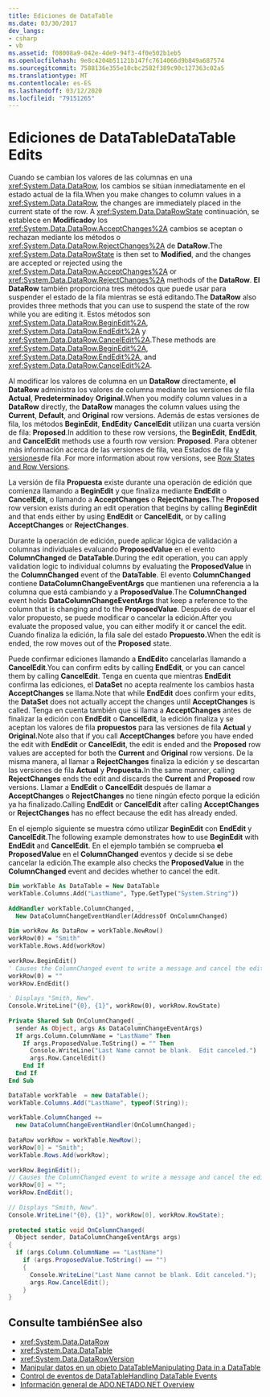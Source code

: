 ```yaml
---
title: Ediciones de DataTable
ms.date: 03/30/2017
dev_langs:
- csharp
- vb
ms.assetid: f08008a9-042e-4de9-94f3-4f0e502b1eb5
ms.openlocfilehash: 9e8c4204b51121b147fc7614066d9b849a687574
ms.sourcegitcommit: 7588136e355e10cbc2582f389c90c127363c02a5
ms.translationtype: MT
ms.contentlocale: es-ES
ms.lasthandoff: 03/12/2020
ms.locfileid: "79151265"
---
```

# <a name="datatable-edits"></a><span data-ttu-id="60840-102">Ediciones de DataTable</span><span class="sxs-lookup"><span data-stu-id="60840-102">DataTable Edits</span></span>
<span data-ttu-id="60840-103">Cuando se cambian los valores de las columnas en una <xref:System.Data.DataRow>, los cambios se sitúan inmediatamente en el estado actual de la fila.</span><span class="sxs-lookup"><span data-stu-id="60840-103">When you make changes to column values in a <xref:System.Data.DataRow>, the changes are immediately placed in the current state of the row.</span></span> <span data-ttu-id="60840-104">A <xref:System.Data.DataRowState> continuación, se establece en **Modificado**y los <xref:System.Data.DataRow.AcceptChanges%2A> cambios se aceptan o rechazan mediante los métodos o <xref:System.Data.DataRow.RejectChanges%2A> de **DataRow**.</span><span class="sxs-lookup"><span data-stu-id="60840-104">The <xref:System.Data.DataRowState> is then set to **Modified**, and the changes are accepted or rejected using the <xref:System.Data.DataRow.AcceptChanges%2A> or <xref:System.Data.DataRow.RejectChanges%2A> methods of the **DataRow**.</span></span> <span data-ttu-id="60840-105">**El DataRow** también proporciona tres métodos que puede usar para suspender el estado de la fila mientras se está editando.</span><span class="sxs-lookup"><span data-stu-id="60840-105">The **DataRow** also provides three methods that you can use to suspend the state of the row while you are editing it.</span></span> <span data-ttu-id="60840-106">Estos métodos son <xref:System.Data.DataRow.BeginEdit%2A>, <xref:System.Data.DataRow.EndEdit%2A> y <xref:System.Data.DataRow.CancelEdit%2A>.</span><span class="sxs-lookup"><span data-stu-id="60840-106">These methods are <xref:System.Data.DataRow.BeginEdit%2A>, <xref:System.Data.DataRow.EndEdit%2A>, and <xref:System.Data.DataRow.CancelEdit%2A>.</span></span>  
  
 <span data-ttu-id="60840-107">Al modificar los valores de columna en un **DataRow** directamente, **el DataRow** administra los valores de columna mediante las versiones de fila **Actual**, **Predeterminado**y **Original.**</span><span class="sxs-lookup"><span data-stu-id="60840-107">When you modify column values in a **DataRow** directly, the **DataRow** manages the column values using the **Current**, **Default**, and **Original** row versions.</span></span> <span data-ttu-id="60840-108">Además de estas versiones de fila, los métodos **BeginEdit**, **EndEdit**y **CancelEdit** utilizan una cuarta versión de fila: **Proposed**.</span><span class="sxs-lookup"><span data-stu-id="60840-108">In addition to these row versions, the **BeginEdit**, **EndEdit**, and **CancelEdit** methods use a fourth row version: **Proposed**.</span></span> <span data-ttu-id="60840-109">Para obtener más información acerca de las versiones de fila, vea Estados de fila [y versiones](row-states-and-row-versions.md)de fila .</span><span class="sxs-lookup"><span data-stu-id="60840-109">For more information about row versions, see [Row States and Row Versions](row-states-and-row-versions.md).</span></span>  
  
 <span data-ttu-id="60840-110">La versión de fila **Propuesta** existe durante una operación de edición que comienza llamando a **BeginEdit** y que finaliza mediante **EndEdit** o **CancelEdit,** o llamando a **AcceptChanges** o **RejectChanges**.</span><span class="sxs-lookup"><span data-stu-id="60840-110">The **Proposed** row version exists during an edit operation that begins by calling **BeginEdit** and that ends either by using **EndEdit** or **CancelEdit,** or by calling **AcceptChanges** or **RejectChanges**.</span></span>  
  
 <span data-ttu-id="60840-111">Durante la operación de edición, puede aplicar lógica de validación a columnas individuales evaluando **ProposedValue** en el evento **ColumnChanged** de **DataTable**.</span><span class="sxs-lookup"><span data-stu-id="60840-111">During the edit operation, you can apply validation logic to individual columns by evaluating the **ProposedValue** in the **ColumnChanged** event of the **DataTable**.</span></span> <span data-ttu-id="60840-112">El evento **ColumnChanged** contiene **DataColumnChangeEventArgs** que mantienen una referencia a la columna que está cambiando y a **ProposedValue**.</span><span class="sxs-lookup"><span data-stu-id="60840-112">The **ColumnChanged** event holds **DataColumnChangeEventArgs** that keep a reference to the column that is changing and to the **ProposedValue**.</span></span> <span data-ttu-id="60840-113">Después de evaluar el valor propuesto, se puede modificar o cancelar la edición.</span><span class="sxs-lookup"><span data-stu-id="60840-113">After you evaluate the proposed value, you can either modify it or cancel the edit.</span></span> <span data-ttu-id="60840-114">Cuando finaliza la edición, la fila sale del estado **Propuesto.**</span><span class="sxs-lookup"><span data-stu-id="60840-114">When the edit is ended, the row moves out of the **Proposed** state.</span></span>  
  
 <span data-ttu-id="60840-115">Puede confirmar ediciones llamando a **EndEdit**o cancelarlas llamando a **CancelEdit**.</span><span class="sxs-lookup"><span data-stu-id="60840-115">You can confirm edits by calling **EndEdit**, or you can cancel them by calling **CancelEdit**.</span></span> <span data-ttu-id="60840-116">Tenga en cuenta que mientras **EndEdit** confirma las ediciones, el **DataSet** no acepta realmente los cambios hasta **AcceptChanges** se llama.</span><span class="sxs-lookup"><span data-stu-id="60840-116">Note that while **EndEdit** does confirm your edits, the **DataSet** does not actually accept the changes until **AcceptChanges** is called.</span></span> <span data-ttu-id="60840-117">Tenga en cuenta también que si llama a **AcceptChanges** antes de finalizar la edición con **EndEdit** o **CancelEdit**, la edición finaliza y se aceptan los valores de fila **propuestos** para las versiones de fila **Actual** y **Original.**</span><span class="sxs-lookup"><span data-stu-id="60840-117">Note also that if you call **AcceptChanges** before you have ended the edit with **EndEdit** or **CancelEdit**, the edit is ended and the **Proposed** row values are accepted for both the **Current** and **Original** row versions.</span></span> <span data-ttu-id="60840-118">De la misma manera, al llamar a **RejectChanges** finaliza la edición y se descartan las versiones de fila **Actual** y **Propuesta.**</span><span class="sxs-lookup"><span data-stu-id="60840-118">In the same manner, calling **RejectChanges** ends the edit and discards the **Current** and **Proposed** row versions.</span></span> <span data-ttu-id="60840-119">Llamar a **EndEdit** o **CancelEdit** después de llamar a **AcceptChanges** o **RejectChanges** no tiene ningún efecto porque la edición ya ha finalizado.</span><span class="sxs-lookup"><span data-stu-id="60840-119">Calling **EndEdit** or **CancelEdit** after calling **AcceptChanges** or **RejectChanges** has no effect because the edit has already ended.</span></span>  
  
 <span data-ttu-id="60840-120">En el ejemplo siguiente se muestra cómo utilizar **BeginEdit** con **EndEdit** y **CancelEdit**.</span><span class="sxs-lookup"><span data-stu-id="60840-120">The following example demonstrates how to use **BeginEdit** with **EndEdit** and **CancelEdit**.</span></span> <span data-ttu-id="60840-121">En el ejemplo también se comprueba **el ProposedValue** en el **ColumnChanged** eventos y decide si se debe cancelar la edición.</span><span class="sxs-lookup"><span data-stu-id="60840-121">The example also checks the **ProposedValue** in the **ColumnChanged** event and decides whether to cancel the edit.</span></span>  
  
```vb  
Dim workTable As DataTable = New DataTable  
workTable.Columns.Add("LastName", Type.GetType("System.String"))  
  
AddHandler workTable.ColumnChanged, _  
  New DataColumnChangeEventHandler(AddressOf OnColumnChanged)  
  
Dim workRow As DataRow = workTable.NewRow()  
workRow(0) = "Smith"  
workTable.Rows.Add(workRow)  
  
workRow.BeginEdit()  
' Causes the ColumnChanged event to write a message and cancel the edit.  
workRow(0) = ""
workRow.EndEdit()  
  
' Displays "Smith, New".  
Console.WriteLine("{0}, {1}", workRow(0), workRow.RowState)  
  
Private Shared Sub OnColumnChanged( _  
  sender As Object, args As DataColumnChangeEventArgs)  
  If args.Column.ColumnName = "LastName" Then  
    If args.ProposedValue.ToString() = "" Then  
      Console.WriteLine("Last Name cannot be blank.  Edit canceled.")  
      args.Row.CancelEdit()  
    End If  
  End If  
End Sub  
```  
  
```csharp  
DataTable workTable  = new DataTable();  
workTable.Columns.Add("LastName", typeof(String));  
  
workTable.ColumnChanged +=
  new DataColumnChangeEventHandler(OnColumnChanged);  
  
DataRow workRow = workTable.NewRow();  
workRow[0] = "Smith";  
workTable.Rows.Add(workRow);  
  
workRow.BeginEdit();  
// Causes the ColumnChanged event to write a message and cancel the edit.  
workRow[0] = "";
workRow.EndEdit();  
  
// Displays "Smith, New".  
Console.WriteLine("{0}, {1}", workRow[0], workRow.RowState);
  
protected static void OnColumnChanged(  
  Object sender, DataColumnChangeEventArgs args)  
{  
  if (args.Column.ColumnName == "LastName")  
    if (args.ProposedValue.ToString() == "")  
    {  
      Console.WriteLine("Last Name cannot be blank. Edit canceled.");  
      args.Row.CancelEdit();  
    }  
}  
```  
  
## <a name="see-also"></a><span data-ttu-id="60840-122">Consulte también</span><span class="sxs-lookup"><span data-stu-id="60840-122">See also</span></span>

- <xref:System.Data.DataRow>
- <xref:System.Data.DataTable>
- <xref:System.Data.DataRowVersion>
- [<span data-ttu-id="60840-123">Manipular datos en un objeto DataTable</span><span class="sxs-lookup"><span data-stu-id="60840-123">Manipulating Data in a DataTable</span></span>](manipulating-data-in-a-datatable.md)
- [<span data-ttu-id="60840-124">Control de eventos de DataTable</span><span class="sxs-lookup"><span data-stu-id="60840-124">Handling DataTable Events</span></span>](handling-datatable-events.md)
- [<span data-ttu-id="60840-125">Información general de ADO.NET</span><span class="sxs-lookup"><span data-stu-id="60840-125">ADO.NET Overview</span></span>](../ado-net-overview.md)
